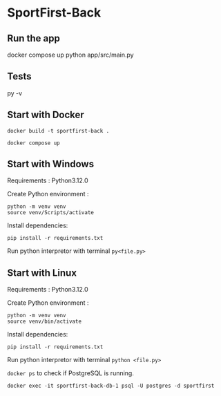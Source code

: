 # SportFirst-Back

## Run the app

docker compose up
python app/src/main.py

## Tests

py -v

## Start with Docker

``docker build -t sportfirst-back .``

``docker compose up``

## Start with Windows

Requirements : Python3.12.0

Create Python environment :

    python -m venv venv
    source venv/Scripts/activate

Install dependencies:

    pip install -r requirements.txt

Run python interpretor with terminal ``py<file.py>``

## Start with Linux

Requirements : Python3.12.0

Create Python environment :

    python -m venv venv
    source venv/bin/activate

Install dependencies:

    pip install -r requirements.txt

Run python interpretor with terminal ``python <file.py>``

``docker ps`` to check if PostgreSQL is running.

``docker exec -it sportfirst-back-db-1 psql -U postgres -d sportfirst``
